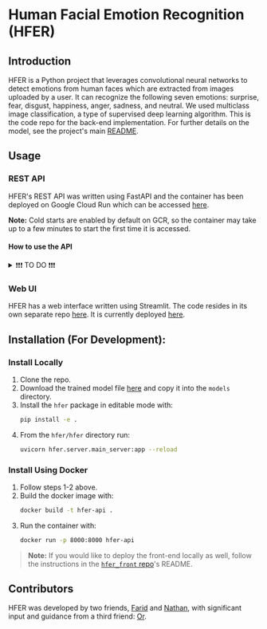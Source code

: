 # Human Facial Emotion Recognition (HFER)

## Introduction
HFER is a Python project that leverages convolutional neural networks to detect emotions from human faces which are extracted from images uploaded by a user. It can recognize the following seven emotions: surprise, fear, disgust, happiness, anger, sadness, and neutral. We used multiclass image classification, a type of supervised deep learning algorithm. This is the code repo for the back-end implementation. For further details on the model, see the project's main [README](https://github.com/facial-emotion-recognition-service).

## Usage
### REST API
HFER's REST API was written using FastAPI and the container has been deployed on Google Cloud Run which can be accessed [here](https://hfer-api-3s6mpd7w3q-uw.a.run.app/).

**Note:** Cold starts are enabled by default on GCR, so the container may take up to a few minutes to start the first time it is accessed.

#### How to use the API
<details>
<summary>❗️❗️❗️ TO DO ❗️❗️❗️</summary>
Step-by-step guide to using the API and a link to the API documentation once generated
</details>

### Web UI
HFER has a web interface written using Streamlit. The code resides in its own separate repo [here](https://github.com/facial-emotion-recognition-service/hfer_front). It is currently deployed [here](https://hfer-farid-nathan.streamlit.app/).

## Installation (For Development):
### Install Locally
1. Clone the repo.
2. Download the trained model file [here](https://drive.google.com/file/d/1EXQdc-XM1vzkO4KLeSbUMfJk9w-rvehG/view?usp=drive_link) and copy it into the `models` directory.
3. Install the `hfer` package in editable mode with:
   ``` bash
   pip install -e .
   ```
4. From the `hfer/hfer` directory run:
   ``` bash
   uvicorn hfer.server.main_server:app --reload
   ```
### Install Using Docker
1. Follow steps 1-2 above.
2. Build the docker image with:
   ``` bash
   docker build -t hfer-api .
   ```
3. Run the container with:
   ``` bash
   docker run -p 8000:8000 hfer-api
   ```

> **Note:** If you would like to deploy the front-end locally as well, follow the instructions in the [`hfer_front` repo](https://github.com/facial-emotion-recognition-service/hfer_front)'s README.

## Contributors
HFER was developed by two friends, [Farid](https://github.com/artificialfintelligence) and [Nathan](https://github.com/nihonlanguageprocessing), with significant input and guidance from a third friend: [Or](https://github.com/orbartal).
